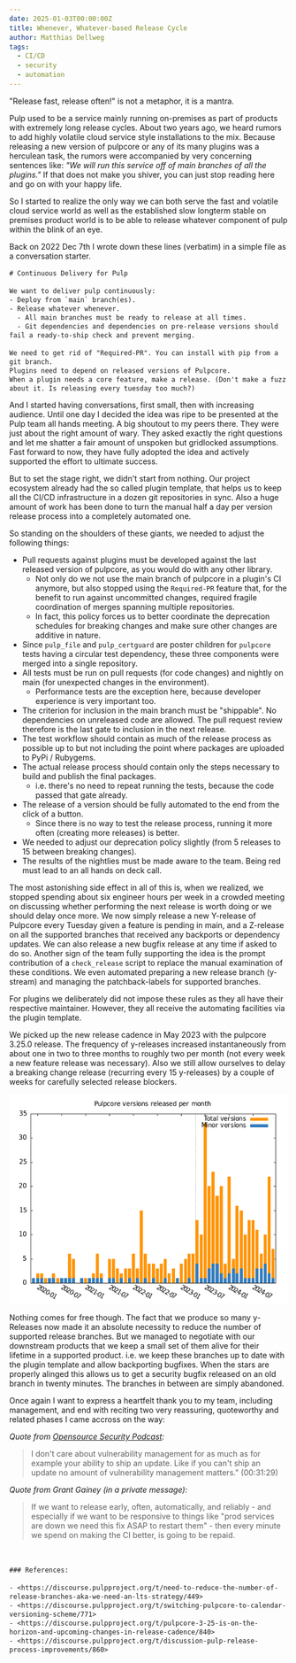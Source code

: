 ```yaml
---
date: 2025-01-03T00:00:00Z
title: Whenever, Whatever-based Release Cycle
author: Matthias Dellweg
tags:
  - CI/CD
  - security
  - automation
---
```


"Release fast, release often!" is not a metaphor, it is a mantra.

Pulp used to be a service mainly running on-premises as part of products with extremely long release cycles.
About two years ago, we heard rumors to add highly volatile cloud service style installations to the mix.
Because releasing a new version of pulpcore or any of its many plugins was a herculean task, the rumors were accompanied by very concerning sentences like:
_"We will run this service off of main branches of all the plugins."_
If that does not make you shiver, you can just stop reading here and go on with your happy life.

<!-- more -->

So I started to realize the only way we can both serve the fast and volatile cloud service world as well as the established slow longterm stable on premises product world is to be able to release whatever component of pulp within the blink of an eye.

Back on 2022 Dec 7th I wrote down these lines (verbatim) in a simple file as a conversation starter.

```
# Continuous Delivery for Pulp

We want to deliver pulp continuously:
- Deploy from `main` branch(es).
- Release whatever whenever.
  - All main branches must be ready to release at all times.
  - Git dependencies and dependencies on pre-release versions should fail a ready-to-ship check and prevent merging.

We need to get rid of "Required-PR". You can install with pip from a git branch.
Plugins need to depend on released versions of Pulpcore.
When a plugin needs a core feature, make a release. (Don't make a fuzz about it. Is releasing every tuesday too much?)
```

And I started having conversations, first small, then with increasing audience.
Until one day I decided the idea was ripe to be presented at the Pulp team all hands meeting.
A big shoutout to my peers there. They were just about the right amount of wary.
They asked exactly the right questions and let me shatter a fair amount of unspoken but gridlocked assumptions.
Fast forward to now, they have fully adopted the idea and actively supported the effort to ultimate success.

But to set the stage right, we didn't start from nothing.
Our project ecosystem already had the so called plugin template, that helps us to keep all the CI/CD infrastructure in a dozen git repositories in sync.
Also a huge amount of work has been done to turn the manual half a day per version release process into a completely automated one.

So standing on the shoulders of these giants, we needed to adjust the following things:

- Pull requests against plugins must be developed against the last released version of pulpcore, as you would do with any other library.
    - Not only do we not use the main branch of pulpcore in a plugin's CI anymore, but also stopped using the `Required-PR` feature that, for the benefit to run against uncommitted changes, required fragile coordination of merges spanning multiple repositories.
    - In fact, this policy forces us to better coordinate the deprecation schedules for breaking changes and make sure other changes are additive in nature.
- Since `pulp_file` and `pulp_certguard` are poster children for `pulpcore` tests having a circular test dependency, these three components were merged into a single repository.
- All tests must be run on pull requests (for code changes) and nightly on main (for unexpected changes in the environment).
    - Performance tests are the exception here, because developer experience is very important too.
- The criterion for inclusion in the main branch must be "shippable". No dependencies on unreleased code are allowed. The pull request review therefore is the last gate to inclusion in the next release.
- The test workflow should contain as much of the release process as possible up to but not including the point where packages are uploaded to PyPi / Rubygems.
- The actual release process should contain only the steps necessary to build and publish the final packages.
    - i.e. there's no need to repeat running the tests, because the code passed that gate already.
- The release of a version should be fully automated to the end from the click of a button.
    - Since there is no way to test the release process, running it more often (creating more releases) is better.
- We needed to adjust our deprecation policy slightly (from 5 releases to 15 between breaking changes).
- The results of the nightlies must be made aware to the team. Being red must lead to an all hands on deck call.

The most astonishing side effect in all of this is, when we realized, we stopped spending about six engineer hours per week in a crowded meeting on discussing whether performing the next release is worth doing or we should delay once more.
We now simply release a new Y-release of Pulpcore every Tuesday given a feature is pending in main, and a Z-release on all the supported branches that received any backports or dependency updates.
We can also release a new bugfix release at any time if asked to do so.
Another sign of the team fully supporting the idea is the prompt contribution of a `check_release` script to replace the manual examination of these conditions.
We even automated preparing a new release branch (y-stream) and managing the patchback-labels for supported branches.

For plugins we deliberately did not impose these rules as they all have their respective maintainer.
However, they all receive the automating facilities via the plugin template.

We picked up the new release cadence in May 2023 with the pulpcore 3.25.0 release.
The frequency of y-releases increased instantaneously from about one in two to three months to roughly two per month (not every week a new feature release was necessary).
Also we still allow ourselves to delay a breaking change release (recurring every 15 y-releases) by a couple of weeks for carefully selected release blockers.

![Histogram of Pulpcore releases](version_hist.png)

Nothing comes for free though.
The fact that we produce so many y-Releases now made it an absolute necessity to reduce the number of supported release branches.
But we managed to negotiate with our downstream products that we keep a small set of them alive for their lifetime in a supported product.
i.e. we keep these branches up to date with the plugin template and allow backporting bugfixes.
When the stars are properly alinged this allows us to get a security bugfix released on an old branch in twenty minutes.
The branches in between are simply abandoned.

Once again I want to express a heartfelt thank you to my team, including management, and end with reciting two very reassuring, quoteworthy and related phases I came accross on the way:

*Quote from [Opensource Security Podcast](https://opensourcesecurity.io/2024/03/17/episode-420-whats-going-on-at-nvd/):*
> I don't care about vulnerability management for as much as for example your ability to ship an update.
  Like if you can't ship an update no amount of vulnerability management matters." (00:31:29)

*Quote from Grant Gainey (in a private message):*
> If we want to release early, often, automatically, and reliably - and especially if we want to be responsive to things like "prod services are down we need this fix ASAP to restart them" - then every minute we spend on making the CI better, is going to be repaid.
```


### References:

- <https://discourse.pulpproject.org/t/need-to-reduce-the-number-of-release-branches-aka-we-need-an-lts-strategy/449>
- <https://discourse.pulpproject.org/t/switching-pulpcore-to-calendar-versioning-scheme/771>
- <https://discourse.pulpproject.org/t/pulpcore-3-25-is-on-the-horizon-and-upcoming-changes-in-release-cadence/840>
- <https://discourse.pulpproject.org/t/discussion-pulp-release-process-improvements/860>
